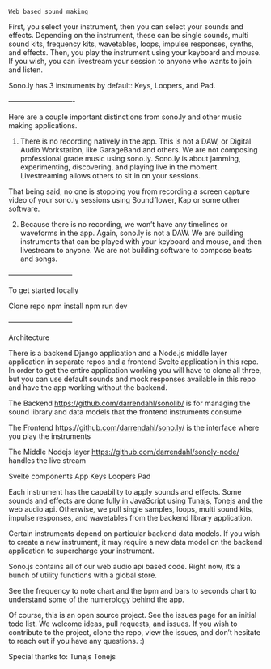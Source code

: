 `Web based sound making`

First, you select your instrument, then you can select your sounds and effects. Depending on the instrument, these can be single sounds, multi sound kits, frequency kits, wavetables, loops, impulse responses, synths, and effects. Then, you play the instrument using your keyboard and mouse. If you wish, you can livestream your session to anyone who wants to join and listen.

Sono.ly has 3 instruments by default: Keys, Loopers, and Pad. 

—————————-

Here are a couple important distinctions from sono.ly and other music making applications.

1. There is no recording natively in the app. This is not a DAW, or Digital Audio Workstation, like GarageBand and others. We are not composing professional grade music using sono.ly. Sono.ly is about jamming, experimenting, discovering, and playing live in the moment. Livestreaming allows others to sit in on your sessions.

That being said, no one is stopping you from recording a screen capture video of your sono.ly sessions using Soundflower, Kap or some other software.

2. Because there is no recording, we won’t have any timelines or waveforms in the app. Again, sono.ly is not a DAW. We are building instruments that can be played with your keyboard and mouse, and then livestream to anyone. We are not building software to compose beats and songs. 

—————————

To get started locally

Clone repo
npm install
npm run dev

—————————

Architecture 

There is a backend Django application and a Node.js middle layer application in separate repos and a frontend Svelte application in this repo. In order to get the entire application working you will have to clone all three, but you can use default sounds and mock responses available in this repo and have the app working without the backend. 

  The Backend https://github.com/darrendahl/sonolib/ is for managing the sound library and data models that the frontend instruments consume

  The Frontend https://github.com/darrendahl/sono.ly/ is the interface where you play the instruments

  The Middle Nodejs layer https://github.com/darrendahl/sonoly-node/ handles the live stream

Svelte components
  App
  Keys
  Loopers
  Pad

Each instrument has the capability to apply sounds and effects. Some sounds and effects are done fully in JavaScript using Tunajs, Tonejs and the web audio api. Otherwise, we pull single samples, loops, multi sound kits, impulse responses, and wavetables from the backend library application. 

Certain instruments depend on particular backend data models. If you wish to create a new instrument, it may require a new data model on the backend application to supercharge your instrument.

Sono.js contains all of our web audio api based code. Right now, it’s a bunch of utility functions with a global store.

See the frequency to note chart and the bpm and bars to seconds chart to understand some of the numerology behind the app.

Of course, this is an open source project. See the issues page for an initial todo list. We welcome ideas, pull requests, and issues. If you wish to contribute to the project, clone the repo, view the issues, and don’t hesitate to reach out if you have any questions. :)

Special thanks to:
Tunajs
Tonejs
